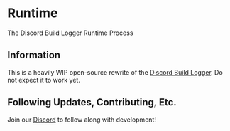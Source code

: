 # Runtime
The Discord Build Logger Runtime Process

## Information
This is a heavily WIP open-source rewrite of the [Discord Build Logger](https://discord.sale/).
Do not expect it to work yet.

## Following Updates, Contributing, Etc.

Join our [Discord](https://discord.gg/r5bmSXBEPC) to follow along with development!
